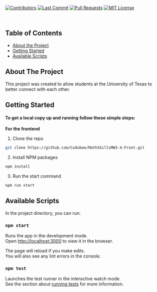 <!-- PROJECT LOGO -->
[![Contributors][contributors-shield]][contributors-url]
[![Last Commit][last-commit]][commit-url]
[![Pull Requests][pr-shield]][pr-url]
[![MIT License][license-shield]][license-url]

<br />

<!-- TABLE OF CONTENTS -->
## Table of Contents

* [About the Project](#about-the-project)
* [Getting Started](#getting-started)
* [Available Scripts](#available-scripts)


<!-- ABOUT THE PROJECT -->
## About The Project

This project was created to allow students at the University of Texas to better connect with each other.


<!-- GETTING STARTED -->
## Getting Started

#### To get a local copy up and running follow these simple steps:

**For the frontend**

1. Clone the repo
```sh
git clone https://github.com/Codubee/MathSkillsMW3-4-Front.git
```
2. Install NPM packages
```sh
npm install
```
3. Run the start command
```sh
npm run start
```

<!-- AVAILABLE SCRIPTS -->
## Available Scripts

In the project directory, you can run:

### `npm start`

Runs the app in the development mode.\
Open [http://localhost:3000](http://localhost:3000) to view it in the browser.

The page will reload if you make edits.\
You will also see any lint errors in the console.

### `npm test`

Launches the test runner in the interactive watch mode.\
See the section about [running tests](https://facebook.github.io/create-react-app/docs/running-tests) for more information.


<!-- MARKDOWN LINKS & IMAGES -->
<!-- https://www.markdownguide.org/basic-syntax/#reference-style-links -->
[contributors-shield]: https://img.shields.io/github/contributors/Codubee/MathSkillsMW3-4-Front?style=for-the-badge

[contributors-url]: https://github.com/Codubee/MathSkillsMW3-4-Front/graphs/contributors


[last-commit]: https://img.shields.io/github/last-commit/Codubee/MathSkillsMW3-4-Front?style=for-the-badge

[commit-url]: https://github.com/Codubee/MathSkillsMW3-4-Front/commits/main


[pr-shield]: https://img.shields.io/github/issues-pr-closed/Codubee/MathSkillsMW3-4-Front?style=for-the-badge

[pr-url]: https://github.com/Codubee/MathSkillsMW3-4-Front/pulls


[issues-url]: https://github.com/Codubee/MathSkillsMW3-4-Front/pulls

[license-shield]: https://img.shields.io/github/license/Codubee/MathSkillsMW3-4-Front?style=for-the-badge

[license-url]: https://github.com/Codubee/MathSkillsMW3-4-Front/blob/main/License.txt
